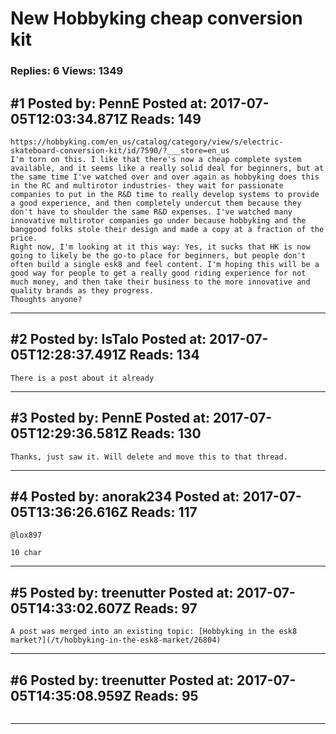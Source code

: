 # New Hobbyking cheap conversion kit

### Replies: 6 Views: 1349

## \#1 Posted by: PennE Posted at: 2017-07-05T12:03:34.871Z Reads: 149

```
https://hobbyking.com/en_us/catalog/category/view/s/electric-skateboard-conversion-kit/id/7590/?___store=en_us
I'm torn on this. I like that there's now a cheap complete system available, and it seems like a really solid deal for beginners, but at the same time I've watched over and over again as hobbyking does this in the RC and multirotor industries- they wait for passionate companies to put in the R&D time to really develop systems to provide a good experience, and then completely undercut them because they don't have to shoulder the same R&D expenses. I've watched many innovative multirotor companies go under because hobbyking and the banggood folks stole their design and made a copy at a fraction of the price.
Right now, I'm looking at it this way: Yes, it sucks that HK is now going to likely be the go-to place for beginners, but people don't often build a single esk8 and feel content. I'm hoping this will be a good way for people to get a really good riding experience for not much money, and then take their business to the more innovative and quality brands as they progress.
Thoughts anyone?
```

---
## \#2 Posted by: IsTalo Posted at: 2017-07-05T12:28:37.491Z Reads: 134

```
There is a post about it already
```

---
## \#3 Posted by: PennE Posted at: 2017-07-05T12:29:36.581Z Reads: 130

```
Thanks, just saw it. Will delete and move this to that thread.
```

---
## \#4 Posted by: anorak234 Posted at: 2017-07-05T13:36:26.616Z Reads: 117

```
@lox897

10 char
```

---
## \#5 Posted by: treenutter Posted at: 2017-07-05T14:33:02.607Z Reads: 97

```
A post was merged into an existing topic: [Hobbyking in the esk8 market?](/t/hobbyking-in-the-esk8-market/26804)
```

---
## \#6 Posted by: treenutter Posted at: 2017-07-05T14:35:08.959Z Reads: 95

```

```

---
